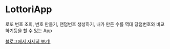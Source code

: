 # LottoriApp

로또 번호 조회, 번호 만들기, 랜덤번호 생성하기, 내가 만든 수를 역대 당첨번호와 비교하기등을 할 수 있는 App


[블로그에서 자세히 보기!](https://changsic.github.io/Lottori/)
